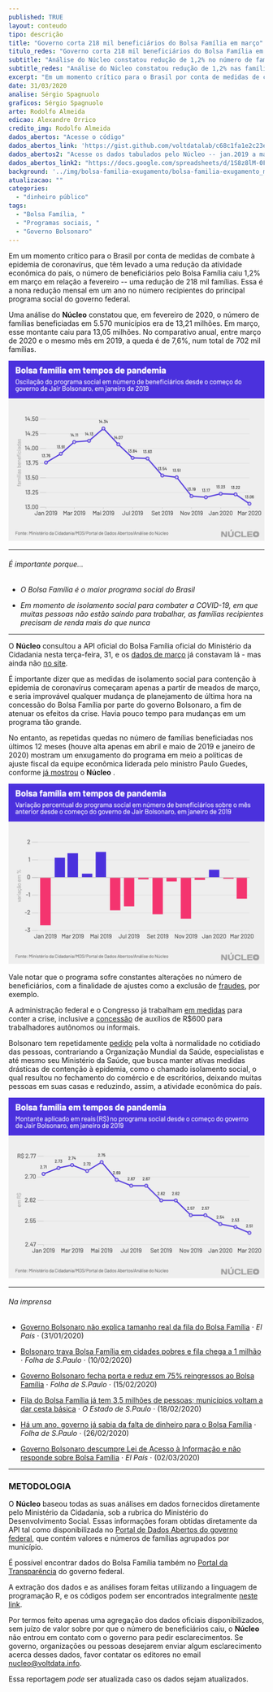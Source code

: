 ```yaml
---
published: TRUE
layout: conteudo
tipo: descrição
title: "Governo corta 218 mil beneficiários do Bolsa Família em março"
titulo_redes: "Governo corta 218 mil beneficiários do Bolsa Família em marça"
subtitle: "Análise do Núcleo constatou redução de 1,2% no número de famílias beneficiadas em março ante fevereiro, em um momento no qual o Brasil luta com desaceleração da atividade econômica por conta do coronavírus."
subtitle_redes: "Análise do Núcleo constatou redução de 1,2% nas famílias beneficiadas em março vs fevereiro"
excerpt: "Em um momento crítico para o Brasil por conta de medidas de combate ao coronavírus, que têm levado a uma redução da atividade econômica do país, o número de beneficiários pelo Bolsa Família caiu 1,2% em março em relação a fevereiro -- uma redução de 218 mil famílias. Esse é o nova queda em um ano no número recipientes do principal programa social do governo federal."
date: 31/03/2020
analise: Sérgio Spagnuolo
graficos: Sérgio Spagnuolo
arte: Rodolfo Almeida
edicao: Alexandre Orrico
credito_img: Rodolfo Almeida
dados_abertos: "Acesse o código"
dados_abertos_link: 'https://gist.github.com/voltdatalab/c68c1fa1e2c23e97c9ef1e69f296952a'
dados_abertos2: "Acesse os dados tabulados pelo Núcleo -- jan.2019 a mar.2020 (Google Sheets)"
dados_abertos_link2: "https://docs.google.com/spreadsheets/d/1S8z8lM-0FKtEt-yDHWRszQ12yUzI3dXTHvmYhuBIoA4/edit?usp=sharing"
background: '../img/bolsa-familia-exugamento/bolsa-familia-exugamento_marco.jpg'
atualizacao: ""
categories:
  - "dinheiro público"
tags:
  - "Bolsa Família, "
  - "Programas sociais, "
  - "Governo Bolsonaro"
---
```


Em um momento crítico para o Brasil por conta de medidas de combate à epidemia de coronavírus, que têm levado a uma redução da atividade econômica do país, o número de beneficiários pelo Bolsa Família caiu 1,2% em março em relação a fevereiro -- uma redução de 218 mil famílias. Essa é a nona redução mensal em um ano no número recipientes do principal programa social do governo federal.

Uma análise do **Núcleo** constatou que, em fevereiro de 2020, o número de famílias beneficiadas em 5.570 municípios era de 13,21 milhões. Em março, esse montante caiu para 13,05 milhões. No comparativo anual, entre março de 2020 e o mesmo mês em 2019, a queda é de 7,6%, num total de 702 mil famílias.

![Gráfico sobre Bolsa Família em março](../img/bolsa-familia-exugamento/bolsa_familia_marco.png)

---

###### É importante porque...

- *O Bolsa Família é o maior programa social do Brasil*

- *Em momento de isolamento social para combater a COVID-19, em que muitas pessoas não estão saindo para trabalhar, as famílias recipientes precisam de renda mais do que nunca*

---

O **Núcleo** consultou a API oficial do Bolsa Família oficial do Ministério da Cidadania nesta terça-feira, 31, e os [dados de março](http://aplicacoes.mds.gov.br/sagi/servicos/misocial?q=*&fq=anomes_s:2020*&fq=tipo_s:mes_mu&wt=csv&fl=ibge:codigo_ibge,anomes:anomes_s,qtd_familias_beneficiarias_bolsa_familia,valor_repassado_bolsa_familia&rows=10000000&sort=anomes_s%20asc,%20codigo_ibge%20asc) já constavam lá - mas ainda não [no site](https://aplicacoes.mds.gov.br/sagi/vis/data3/v.php?q[]=5ItjcmGJnfSh1aLB1MiFcoeVhX5hhoNzgIuIhJh2dHukfYXnybKys9%2B%2BsqilzpK4yca6q7DVybrMibllqHyigKm%2FudC0iLe6osWKpucSF63jsN11k66z2d3NurM2Asm3ycZTpqB5verfwKSm1K1zhMbNy69Qn7SvCAbEu8nFtIQ%3D).

É importante dizer que as medidas de isolamento social para contenção à epidemia de coronavírus começaram apenas a partir de meados de março, e seria improvável qualquer mudança de planejamento de última hora na concessão do Bolsa Família por parte do governo Bolsonaro, a fim de atenuar os efeitos da crise. Havia pouco tempo para mudanças em um programa tão grande.

No entanto, as repetidas quedas no número de famílias beneficiadas nos últimos 12 meses (houve alta apenas em abril e maio de 2019 e janeiro de 2020) mostram um enxugamento do programa em meio a políticas de ajuste fiscal da equipe econômica liderada pelo ministro Paulo Guedes, conforme [já mostrou](https://nucleo.jor.br/dinheiro%20p%C3%BAblico/2020-03-03-bolsa-familia-dados-2019) o **Núcleo** .

![Gráfico sobre Bolsa Família em março - variação](../img/bolsa-familia-exugamento/bolsa_familia_varpct_marco.png)

Vale notar que o programa sofre constantes alterações no número de beneficiários, com a finalidade de ajustes como a exclusão de [fraudes](https://g1.globo.com/politica/blog/valdo-cruz/post/2020/01/07/para-combater-fraudes-no-bolsa-familia-governo-quer-ter-acesso-a-ir-de-beneficiarios.ghtml), por exemplo.

A administração federal e o Congresso já trabalham [em medidas](https://g1.globo.com/economia/noticia/2020/03/24/coronavirus-veja-as-medidas-economicas-ja-anunciadas-pelo-governo-federal-e-pelo-bc.ghtml) para conter a crise, inclusive a [concessão](https://economia.uol.com.br/noticias/redacao/2020/03/30/senado-aprova-auxilio-de-r-600-a-trabalhadores-informais-por-tres-meses.htm) de auxílios de R$600 para trabalhadores autônomos ou informais.

Bolsonaro tem repetidamente [pedido](https://g1.globo.com/politica/noticia/2020/03/24/bolsonaro-pede-na-tv-volta-a-normalidade-e-fim-do-confinamento-em-massa.ghtml) pela volta à normalidade no cotidiado das pessoas, contrariando a Organização Mundial da Saúde, especialistas e até mesmo seu Ministério da Saúde, que busca manter ativas medidas drásticas de contenção à epidemia, como o chamado isolamento social, o qual resultou no fechamento do comércio e de escritórios, deixando muitas pessoas em suas casas e reduzindo, assim, a atividade econômica do país.

![Gráfico sobre Bolsa Família em março - valores em reais](../img/bolsa-familia-exugamento/bolsa_familia_marco_emreais.png)


---

###### Na imprensa

* [Governo Bolsonaro não explica tamanho real da fila do Bolsa Família](https://brasil.elpais.com/brasil/2020-01-31/governo-bolsonaro-nao-explica-tamanho-real-da-fila-do-bolsa-familia.html) &sdot; *El País* &sdot; (31/01/2020)

* [Bolsonaro trava Bolsa Família em cidades pobres e fila chega a 1 milhão](https://www1.folha.uol.com.br/mercado/2020/02/bolsonaro-trava-bolsa-familia-em-cidades-pobres-e-fila-chega-a-1-milhao.shtml?origin=folha) &sdot; *Folha de S.Paulo* &sdot; (10/02/2020)

* [Governo Bolsonaro fecha porta e reduz em 75% reingressos ao Bolsa Família](https://www1.folha.uol.com.br/mercado/2020/02/governo-bolsonaro-fecha-porta-e-reduz-em-75-reingressos-ao-bolsa-familia.shtml) &sdot; *Folha de S.Paulo* &sdot; (15/02/2020)

* [Fila do Bolsa Família já tem 3,5 milhões de pessoas; municípios voltam a dar cesta básica](https://politica.estadao.com.br/noticias/geral,fila-do-bolsa-familia-ja-tem-3-5-milhoes-de-pessoas-municipios-voltam-a-dar-cesta-basica,70003201822) &sdot; *O Estado de S.Paulo* &sdot; (18/02/2020)

* [Há um ano, governo já sabia da falta de dinheiro para o Bolsa Família](https://www.poder360.com.br/midia/brasil-ve-midia-digital-crescer-e-331-veiculos-jornalisticos-serem-extintos/) &sdot; *Folha de S.Paulo* &sdot; (26/02/2020)

* [Governo Bolsonaro descumpre Lei de Acesso à Informação e não responde sobre Bolsa Família](https://brasil.elpais.com/politica/2020-03-02/governo-bolsonaro-descumpre-lei-de-acesso-a-informacao-e-nao-responde-sobre-bolsa-familia.html) &sdot; *El País* &sdot; (02/03/2020)


---


### METODOLOGIA

O **Núcleo** baseou todas as suas análises em dados fornecidos diretamente pelo Ministério da Cidadania, sob a rubrica do Ministério do Desenvolvimento Social. Essas informações foram obtidas diretamente da API tal como disponibilizada no [Portal de Dados Abertos do governo federal](http://www.dados.gov.br/dataset/bolsa-familia-misocial), que contém valores e números de famílias agrupados por município.

É possível encontrar dados do Bolsa Família também no [Portal da Transparência](http://www.portaltransparencia.gov.br/beneficios/consulta?de=01%2F01%2F2020&ate=01%2F12%2F2020&ordenarPor=mesAno&direcao=desc) do governo federal.

A extração dos dados e as análises foram feitas utilizando a linguagem de programação R, e os códigos podem ser encontrados integralmente [neste link](https://gist.github.com/voltdatalab/c68c1fa1e2c23e97c9ef1e69f296952a).

Por termos feito apenas uma agregação dos dados oficiais disponibilizados, sem juízo de valor sobre por que o número de beneficiários caiu, o **Núcleo** não entrou em contato com o governo para pedir esclarecimentos. Se governo, organizações ou pessoas desejarem enviar algum esclarecimento acerca desses dados, favor contatar os editores no email [nucleo@voltdata.info](mailto:nucleo@voltdata.info).

Essa reportagem *pode* ser atualizada caso os dados sejam atualizados.
